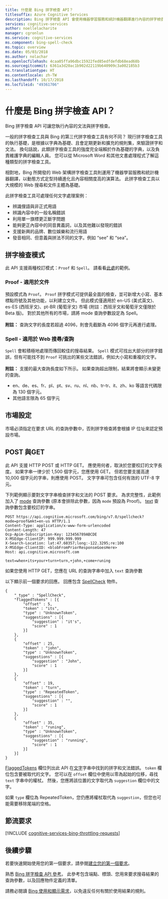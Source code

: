 ```yaml
---
title: 什麼是 Bing 拼字檢查 API？
titlesuffix: Azure Cognitive Services
description: Bing 拼字檢查 API 會使用機器學習服務和統計機器翻譯進行內容的拼字檢查。
services: cognitive-services
author: noellelacharite
manager: cgronlun
ms.service: cognitive-services
ms.component: bing-spell-check
ms.topic: overview
ms.date: 05/03/2018
ms.author: nolachar
ms.openlocfilehash: 4caa05ffa96dbc15922fed85edfdefdb68ead68b
ms.sourcegitcommit: 6361a3d20ac1b902d22119b640909c3a002185b3
ms.translationtype: HT
ms.contentlocale: zh-TW
ms.lasthandoff: 10/17/2018
ms.locfileid: "49361706"
---
```

# <a name="what-is-bing-spell-check-api"></a>什麼是 Bing 拼字檢查 API？

Bing 拼字檢查 API 可讓您執行內容的文法與拼字檢查。

一般的拼字檢查工具與 Bing 的第三代拼字檢查工具有何不同？ 現行拼字檢查工具的執行基礎，是根據以字典為基礎、且會定期更新和擴充的規則集，來驗證拼字和文法。 換句話說，此類拼字檢查工具的強度完全端賴於作為基礎的字典，以及負責維護字典的編輯人員。 您可以從 Microsoft Word 和其他文書處理程式了解這種類型的拼字檢查工具。

相對地，Bing 所開發的 Web 架構拼字檢查工具則運用了機器學習服務和統計機器翻譯，以動態方式定型持續進化且內容相關度高的演算法。 此拼字檢查工具以大規模的 Web 搜尋和文件主體為基礎。

此拼字檢查工具可處理任何文字處理案例：

- 辨識俚語與非正式用語
- 辨識內容中的一般名稱錯誤
- 利用單一旗標更正斷字問題
- 能夠更正內容中的同音異義詞，以及其他難以發現的錯誤
- 支援新興的品牌、數位娛樂和流行用語
- 發音相同、但意義與拼法不同的文字。例如 “see” 和 “sea”。

## <a name="spell-check-modes"></a>拼字檢查模式

此 API 支援兩種校訂模式：`Proof` 和 `Spell`。  請看看[此處](https://azure.microsoft.com/services/cognitive-services/spell-check/)的範例。
### <a name="proof---for-documents-scenario"></a>Proof - 適用於文件
預設模式為 `Proof`。 `Proof` 拼字模式可提供最全面的檢查，並可新增大小寫、基本標點符號及其他功能，以利建立文件。 但此模式僅適用於 en-US (美式英文)、es-ES (西班牙文)、pt-BR (葡萄牙文) 市場 (附註：西班牙文和葡萄牙文僅限於 Beta 版)。 對於其他所有的市場，請將 mode 查詢參數設定為 Spell。 
<br /><br/>**附註：** 查詢文字的長度若超過 4096，則會先截斷為 4096 個字元再進行處理。 
### <a name="spell----for-web-searchesqueries-scenario"></a>Spell - 適用於 Web 搜尋/查詢
`Spell` 會較積極地處理而傳回較佳的搜尋結果。 `Spell` 模式可找出大部分的拼字錯誤，但有可能找不到 `Proof` 可挑出的某些文法錯誤，例如大小寫和重複的文字。
<br /></br>**附註：** 支援的最大查詢長度如下所示。 如果查詢超出限制，結果將會顯示未變更的查詢。
<ul><li>en、de、es、fr、pl、pt、sv、ru、nl、nb、tr-tr、it、zh、ko 等語言代碼限為 130 個字元。 </li>
<li>其他語言限為 65 個字元</li></ul>

## <a name="market-setting"></a>市場設定
市場必須指定在要求 URL 的查詢參數中，否則拼字檢查將會根據 IP 位址來認定預設市場。


## <a name="post-vs-get"></a>POST 與GET

此 API 支援 HTTP POST 或 HTTP GET。 應使用何者，取決於您要校訂的文字長度。 如果字串一律少於 1,500 個字元，您應使用 GET。 但若您要支援高達 10,000 個字元的字串，則應使用 POST。 文字字串可包含任何有效的 UTF-8 字元。

下列範例顯示要對文字字串檢查拼字和文法的 POST 要求。 為求完整性，此範例加入了 [mode](https://docs.microsoft.com/rest/api/cognitiveservices/bing-spell-check-api-v7-reference#mode) 查詢參數 (原本會排除此參數，因為 `mode` 預設為 Proof)。 [text](https://docs.microsoft.com/rest/api/cognitiveservices/bing-spell-check-api-v7-reference#text) 查詢參數包含要校訂的字串。
  
```  
POST https://api.cognitive.microsoft.com/bing/v7.0/spellcheck?mode=proof&mkt=en-us HTTP/1.1  
Content-Type: application/x-www-form-urlencoded  
Content-Length: 47  
Ocp-Apim-Subscription-Key: 123456789ABCDE  
X-MSEdge-ClientIP: 999.999.999.999  
X-Search-Location: lat:47.60357;long:-122.3295;re:100  
X-MSEdge-ClientID: <blobFromPriorResponseGoesHere>  
Host: api.cognitive.microsoft.com  
 
text=when+its+your+turn+turn,+john,+come+runing  
``` 

如果您使用 HTTP GET，您應在 URL 的查詢字串中加入 `text` 查詢參數
  
以下顯示前一個要求的回應。 回應包含 [SpellCheck](https://docs.microsoft.com/rest/api/cognitiveservices/bing-spell-check-api-v7-reference#spellcheck) 物件。 
  
```  
{  
    "_type" : "SpellCheck",  
    "flaggedTokens" : [{  
        "offset" : 5,  
        "token" : "its",  
        "type" : "UnknownToken",  
        "suggestions" : [{  
            "suggestion" : "it's",  
            "score" : 1  
        }]  
    },  
    {  
        "offset" : 25,  
        "token" : "john",  
        "type" : "UnknownToken",  
        "suggestions" : [{  
            "suggestion" : "John",  
            "score" : 1  
        }]  
    },  
    {  
        "offset" : 19,  
        "token" : "turn",  
        "type" : "RepeatedToken",  
        "suggestions" : [{  
            "suggestion" : "",  
            "score" : 1  
        }]  
    },  
    {  
        "offset" : 35,  
        "token" : "runing",  
        "type" : "UnknownToken",  
        "suggestions" : [{  
            "suggestion" : "running",  
            "score" : 1  
        }]  
    }]  
}  
```  
  
[FlaggedTokens](https://docs.microsoft.com/rest/api/cognitiveservices/bing-spell-check-api-v7-reference#flaggedtokens) 欄位列出此 API 在[文字](https://docs.microsoft.com/rest/api/cognitiveservices/bing-spell-check-api-v7-reference#text)字串中找到的拼字和文法錯誤。 `token` 欄位包含要被取代的文字。 您可以在 `offset` 欄位中使用以零為起始的位移，尋找 `text` 字串中的權杖。 然後，您應將該位置的文字取代為 `suggestion` 欄位中的文字。 

如果 `type` 欄位為 RepeatedToken，您仍應將權杖取代為 `suggestion`，但您也可能需要移除尾端的空格。

## <a name="throttling-requests"></a>節流要求

[!INCLUDE [cognitive-services-bing-throttling-requests](../../../includes/cognitive-services-bing-throttling-requests.md)]

## <a name="next-steps"></a>後續步驟

若要快速開始使用您的第一個要求，請參閱[建立您的第一個要求](quickstarts/csharp.md)。

熟悉 [Bing 拼字檢查 API 參考](https://docs.microsoft.com/rest/api/cognitiveservices/bing-spell-check-api-v7-reference)。 此參考包含端點、標頭、您用來要求搜尋結果的查詢參數，以及回應物件定義的清單。 

請務必閱讀 [Bing 使用和顯示需求](./useanddisplayrequirements.md)，以免違反任何有關於使用結果的規則。
